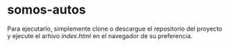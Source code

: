 # somos-autos
Para ejecutarlo, simplemente clone o descargue el repositorio del proyecto y ejecute el arhivo _index.html_ en el navegador de su preferencia.
